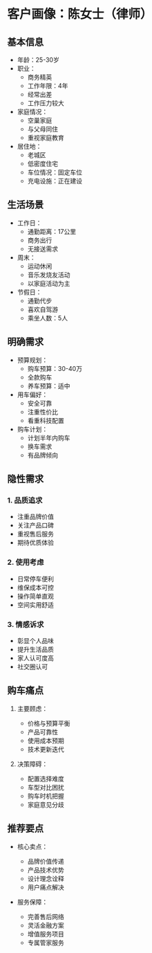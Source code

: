 # 客户画像：陈女士（律师）

## 基本信息
- 年龄：25-30岁
- 职业：
  - 商务精英
  - 工作年限：4年
  - 经常出差
  - 工作压力较大
- 家庭情况：
  - 空巢家庭
  - 与父母同住
  - 重视家庭教育
- 居住地：
  - 老城区
  - 低密度住宅
  - 车位情况：固定车位
  - 充电设施：正在建设

## 生活场景
- 工作日：
  - 通勤距离：17公里
  - 商务出行
  - 无接送需求
- 周末：
  - 运动休闲
  - 音乐发烧友活动
  - 以家庭活动为主
- 节假日：
  - 通勤代步
  - 喜欢自驾游
  - 乘坐人数：5人

## 明确需求
- 预算规划：
  - 购车预算：30-40万
  - 全款购车
  - 养车预算：适中
- 用车偏好：
  - 安全可靠
  - 注重性价比
  - 看重科技配置
- 购车计划：
  - 计划半年内购车
  - 换车需求
  - 有品牌倾向

## 隐性需求
### 1. 品质追求
- 注重品牌价值
- 关注产品口碑
- 重视售后服务
- 期待优质体验

### 2. 使用考虑
- 日常停车便利
- 维保成本可控
- 操作简单直观
- 空间实用舒适

### 3. 情感诉求
- 彰显个人品味
- 提升生活品质
- 家人认可度高
- 社交圈认可

## 购车痛点
1. 主要顾虑：
   - 价格与预算平衡
   - 产品可靠性
   - 使用成本预期
   - 技术更新迭代

2. 决策障碍：
   - 配置选择难度
   - 车型对比困扰
   - 购车时机把握
   - 家庭意见分歧

## 推荐要点
- 核心卖点：
  - 品牌价值传递
  - 产品技术优势
  - 设计理念诠释
  - 用户痛点解决

- 服务保障：
  - 完善售后网络
  - 灵活金融方案
  - 增值服务项目
  - 专属管家服务